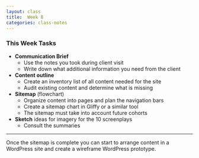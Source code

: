 ```yaml
---
layout: class
title:  Week 8
categories: class-notes
---
```


### This Week Tasks ###
- **Communication Brief**
	- Use the notes you took during client visit
	- Write down what additional information you need from the client  
- **Content outline**
	- Create an inventory list of all content needed for the site
	- Audit existing content and determine what is missing
- **Sitemap** (flowchart)
	- Organize content into pages and plan the navigation bars
	- Create a sitemap chart in Gliffy or a similar tool
	- The sitemap must take into account future cohorts
- **Sketch** ideas for imagery for the 10 screenplays
	 - Consult the summaries
	 
---------

Once the sitemap is complete you can start to arrange content in a WordPress site and create a wireframe WordPress prototype.
